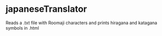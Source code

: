# japaneseTranslator
Reads a .txt file with Roomaji characters and prints hiragana and katagana symbols in .html
